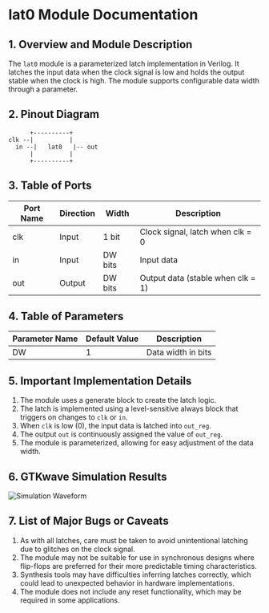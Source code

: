 # lat0 Module Documentation

## 1. Overview and Module Description

The `lat0` module is a parameterized latch implementation in Verilog. It latches the input data when the clock signal is low and holds the output stable when the clock is high. The module supports configurable data width through a parameter.

## 2. Pinout Diagram

```
      +----------+
clk --|          |
  in --|   lat0   |-- out
      |          |
      +----------+
```

## 3. Table of Ports

| Port Name | Direction | Width    | Description                           |
|-----------|-----------|----------|---------------------------------------|
| clk       | Input     | 1 bit    | Clock signal, latch when clk = 0      |
| in        | Input     | DW bits  | Input data                            |
| out       | Output    | DW bits  | Output data (stable when clk = 1)     |

## 4. Table of Parameters

| Parameter Name | Default Value | Description        |
|----------------|---------------|--------------------|
| DW             | 1             | Data width in bits |

## 5. Important Implementation Details

1. The module uses a generate block to create the latch logic.
2. The latch is implemented using a level-sensitive always block that triggers on changes to `clk` or `in`.
3. When `clk` is low (0), the input data is latched into `out_reg`.
4. The output `out` is continuously assigned the value of `out_reg`.
5. The module is parameterized, allowing for easy adjustment of the data width.

## 6. GTKwave Simulation Results

![Simulation Waveform](https://i.ibb.co/vh4DZ4w/Screenshot-2024-08-17-at-6-41-06-AM.png)

## 7. List of Major Bugs or Caveats

1. As with all latches, care must be taken to avoid unintentional latching due to glitches on the clock signal.
2. The module may not be suitable for use in synchronous designs where flip-flops are preferred for their more predictable timing characteristics.
3. Synthesis tools may have difficulties inferring latches correctly, which could lead to unexpected behavior in hardware implementations.
4. The module does not include any reset functionality, which may be required in some applications.